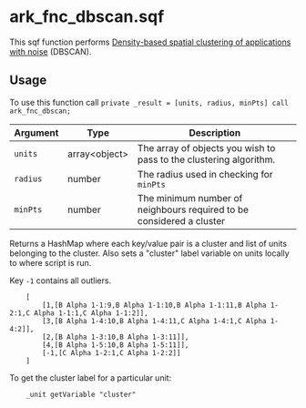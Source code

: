 # ark_fnc_dbscan.sqf

This sqf function performs [Density-based spatial clustering of applications with noise](https://en.wikipedia.org/wiki/DBSCAN) (DBSCAN). 

## Usage

To use this function call `private _result = [units, radius, minPts] call ark_fnc_dbscan;`

| Argument | Type |Description |
|-|-|-|
| `units` | array\<object\> | The array of objects you wish to pass to the clustering algorithm.
| `radius` | number | The radius used in checking for `minPts` |
| `minPts` | number | The minimum number of neighbours required to be considered a cluster |


Returns a HashMap where each key/value pair is a cluster and list of units belonging to the cluster.
Also sets a "cluster" label variable on units locally to where script is run.

Key `-1` contains all outliers.

```
    [
        [1,[B Alpha 1-1:9,B Alpha 1-1:10,B Alpha 1-1:11,B Alpha 1-2:1,C Alpha 1-1:1,C Alpha 1-1:2]],
        [3,[B Alpha 1-4:10,B Alpha 1-4:11,C Alpha 1-4:1,C Alpha 1-4:2]],
        [2,[B Alpha 1-3:10,B Alpha 1-3:11]],
        [4,[B Alpha 1-5:10,B Alpha 1-5:11]],
        [-1,[C Alpha 1-2:1,C Alpha 1-2:2]]
    ]
```

To get the cluster label for a particular unit:
```
    _unit getVariable "cluster"
```
